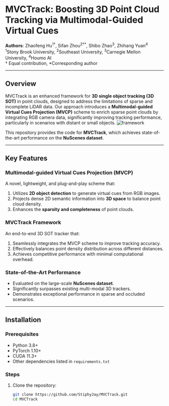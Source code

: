 # MVCTrack: Boosting 3D Point Cloud Tracking via Multimodal-Guided Virtual Cues

**Authors**: Zhaofeng Hu<sup>1†</sup>, Sifan Zhou<sup>2†*</sup>, Shibo Zhao<sup>3</sup>, Zhihang Yuan<sup>4</sup>  
<sup>1</sup>Stony Brook University, <sup>2</sup>Southeast University, <sup>3</sup>Carnegie Mellon University, <sup>4</sup>Houmo AI  
† Equal contribution, *Corresponding author  

---

## Overview

MVCTrack is an enhanced framework for **3D single object tracking (3D SOT)** in point clouds, designed to address the limitations of sparse and incomplete LiDAR data. Our approach introduces a **Multimodal-guided Virtual Cues Projection (MVCP)** scheme to enrich sparse point clouds by integrating RGB camera data, significantly improving tracking performance, particularly in scenarios with distant or small objects.
![framework](images/example.png)

This repository provides the code for **MVCTrack**, which achieves state-of-the-art performance on the **NuScenes dataset**.

---

## Key Features
### **Multimodal-guided Virtual Cues Projection (MVCP)**
A novel, lightweight, and plug-and-play scheme that:
1. Utilizes **2D object detection** to generate virtual cues from RGB images.
2. Projects dense 2D semantic information into **3D space** to balance point cloud density.
3. Enhances the **sparsity and completeness** of point clouds.

### **MVCTrack Framework**
An end-to-end 3D SOT tracker that:
1. Seamlessly integrates the MVCP scheme to improve tracking accuracy.
2. Effectively balances point density distribution across different distances.
3. Achieves competitive performance with minimal computational overhead.

### **State-of-the-Art Performance**
- Evaluated on the large-scale **NuScenes dataset**.
- Significantly surpasses existing multi-modal 3D trackers.
- Demonstrates exceptional performance in sparse and occluded scenarios.

---

## Installation

### Prerequisites
- Python 3.8+
- PyTorch 1.10+
- CUDA 11.3+
- Other dependencies listed in `requirements.txt`

### Steps
1. Clone the repository:
   ```bash
   git clone https://github.com/StiphyJay/MVCTrack.git
   cd MVCTrack

